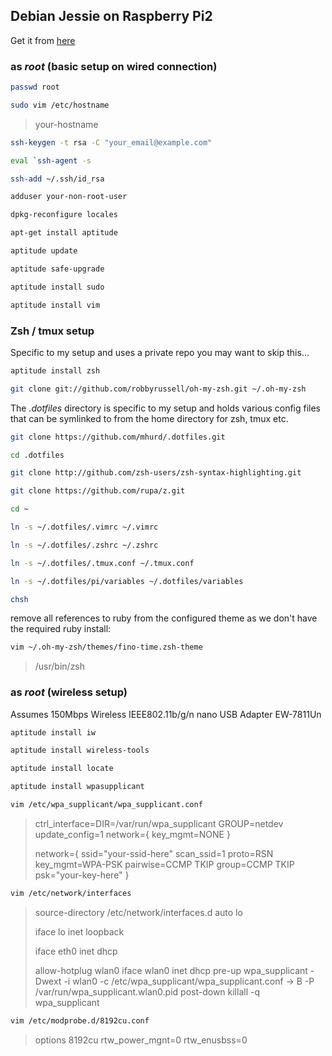 ## Debian Jessie on Raspberry Pi2

Get it from [here](https://www.collabora.com/about-us/blog/2015/02/03/debian-jessie-on-raspberry-pi-2/)

### as _root_ (basic setup on wired connection)

```bash
passwd root
```

```bash
sudo vim /etc/hostname
```

> your-hostname

```bash
ssh-keygen -t rsa -C "your_email@example.com"
```

```bash
eval `ssh-agent -s
```

```bash
ssh-add ~/.ssh/id_rsa
```

```bash
adduser your-non-root-user
```

```bash
dpkg-reconfigure locales
```

```bash
apt-get install aptitude
```

```bash
aptitude update
```

```bash
aptitude safe-upgrade
```

```bash
aptitude install sudo
```

```bash
aptitude install vim
```


### Zsh / tmux setup

Specific to my setup and uses a private repo you may want to skip this...

```bash
aptitude install zsh
```

```bash
git clone git://github.com/robbyrussell/oh-my-zsh.git ~/.oh-my-zsh
```

The _.dotfiles_ directory is specific to my setup and holds various config files
that can be symlinked to from the home directory for zsh, tmux etc.

```bash
git clone https://github.com/mhurd/.dotfiles.git
```

```bash
cd .dotfiles
```

```bash
git clone http://github.com/zsh-users/zsh-syntax-highlighting.git
```

```bash
git clone https://github.com/rupa/z.git
```

```bash
cd ~
```

```bash
ln -s ~/.dotfiles/.vimrc ~/.vimrc
```

```bash
ln -s ~/.dotfiles/.zshrc ~/.zshrc
```

```bash
ln -s ~/.dotfiles/.tmux.conf ~/.tmux.conf
```

```bash
ln -s ~/.dotfiles/pi/variables ~/.dotfiles/variables
```

```bash
chsh
```

remove all references to ruby from the configured theme as we don't have the required ruby install:

```bash
vim ~/.oh-my-zsh/themes/fino-time.zsh-theme
```

> /usr/bin/zsh

### as _root_ (wireless setup)

Assumes 150Mbps Wireless IEEE802.11b/g/n nano USB Adapter
EW-7811Un

```bash
aptitude install iw
```

```bash
aptitude install wireless-tools
```

```bash
aptitude install locate
```

```bash
aptitude install wpasupplicant
```

```bash
vim /etc/wpa_supplicant/wpa_supplicant.conf
```

> ctrl_interface=DIR=/var/run/wpa_supplicant GROUP=netdev
> update_config=1
> network={
> key_mgmt=NONE
> }
> 
> network={
> ssid="your-ssid-here"
> scan_ssid=1
> proto=RSN
> key_mgmt=WPA-PSK
> pairwise=CCMP TKIP
> group=CCMP TKIP
> psk="your-key-here"
> }

```bash
vim /etc/network/interfaces
```

> source-directory /etc/network/interfaces.d
> auto lo
> 
> iface lo inet loopback
> 
> iface eth0 inet dhcp
> 
> allow-hotplug wlan0
> iface wlan0 inet dhcp
> pre-up wpa_supplicant -Dwext -i wlan0 -c /etc/wpa_supplicant/wpa_supplicant.conf -> B -P /var/run/wpa_supplicant.wlan0.pid
> post-down killall -q wpa_supplicant

```bash
vim /etc/modprobe.d/8192cu.conf
```

> options 8192cu rtw_power_mgnt=0 rtw_enusbss=0
